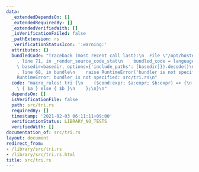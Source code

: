 ```yaml
---
data:
  _extendedDependsOn: []
  _extendedRequiredBy: []
  _extendedVerifiedWith: []
  _isVerificationFailed: false
  _pathExtension: rs
  _verificationStatusIcon: ':warning:'
  attributes: {}
  bundledCode: "Traceback (most recent call last):\n  File \"/opt/hostedtoolcache/Python/3.9.1/x64/lib/python3.9/site-packages/onlinejudge_verify/documentation/build.py\"\
    , line 71, in _render_source_code_stat\n    bundled_code = language.bundle(stat.path,\
    \ basedir=basedir, options={'include_paths': [basedir]}).decode()\n  File \"/opt/hostedtoolcache/Python/3.9.1/x64/lib/python3.9/site-packages/onlinejudge_verify/languages/user_defined.py\"\
    , line 68, in bundle\n    raise RuntimeError('bundler is not specified: {}'.format(path.as_posix()))\n\
    RuntimeError: bundler is not specified: src/tri.rs\n"
  code: "macro_rules! tri {\n    ($cond:expr; $a:expr; $b:expr) => {\n        if $cond\
    \ { $a } else { $b }\n    };\n}\n"
  dependsOn: []
  isVerificationFile: false
  path: src/tri.rs
  requiredBy: []
  timestamp: '2021-02-03 06:11:11+09:00'
  verificationStatus: LIBRARY_NO_TESTS
  verifiedWith: []
documentation_of: src/tri.rs
layout: document
redirect_from:
- /library/src/tri.rs
- /library/src/tri.rs.html
title: src/tri.rs
---
```

